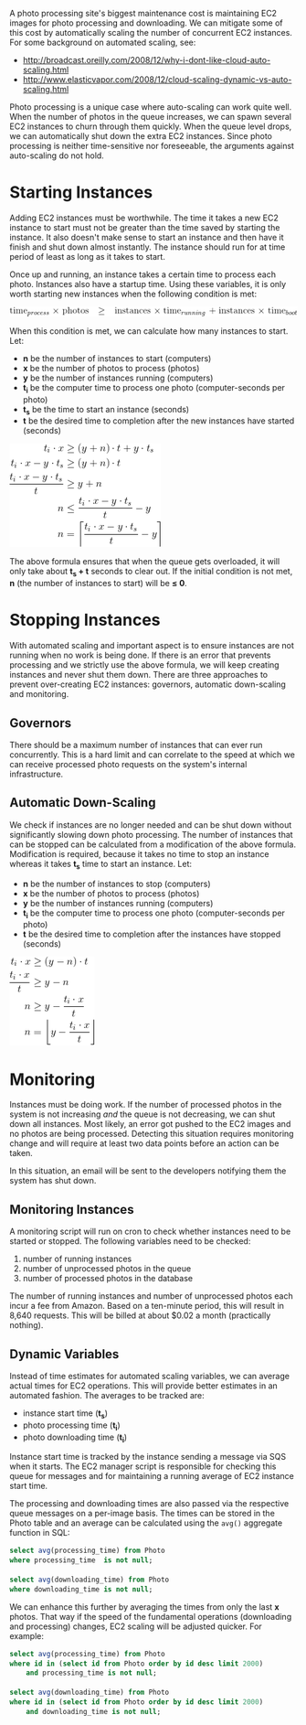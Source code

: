 A photo processing site's biggest maintenance cost is maintaining EC2 images
for photo processing and downloading. We can mitigate some of this cost by
automatically scaling the number of concurrent EC2 instances. For some
background on automated scaling, see:

 * http://broadcast.oreilly.com/2008/12/why-i-dont-like-cloud-auto-scaling.html
 * http://www.elasticvapor.com/2008/12/cloud-scaling-dynamic-vs-auto-scaling.html

Photo processing is a unique case where auto-scaling can work quite well. When
the number of photos in the queue increases, we can spawn several EC2 instances
to churn through them quickly. When the queue level drops, we can automatically
shut down the extra EC2 instances. Since photo processing is neither
time-sensitive nor foreseeable, the arguments against auto-scaling do not hold.

Starting Instances
==================
Adding EC2 instances must be worthwhile. The time it takes a new EC2 instance
to start must not be greater than the time saved by starting the instance. It
also doesn't make sense to start an instance and then have it finish and shut
down almost instantly. The instance should run for at time period of least as
long as it takes to start.

Once up and running, an instance takes a certain time to process each photo.
Instances also have a startup time. Using these variables, it is only worth
starting new instances when the following condition is met:

![formula1](formula1.gif)

When this condition is met, we can calculate how many instances to start. Let:

 * **n**             be the number of instances to start (computers)
 * **x**             be the number of photos to process (photos)
 * **y**             be the number of instances running (computers)
 * **t<sub>i</sub>** be the computer time to process one photo (computer-seconds per photo)
 * **t<sub>s</sub>** be the time to start an instance (seconds)
 * **t**             be the desired time to completion after the new instances have started (seconds)

![formula2](formula2.gif)

The above formula ensures that when the queue gets overloaded, it will only
take about **t<sub>s</sub> + t** seconds to clear out. If the initial
condition is not met, **n** (the number of instances to start) will be **≤ 0**.

Stopping Instances
==================
With automated scaling and important aspect is to ensure instances are not
running when no work is being done. If there is an error that prevents
processing and we strictly use the above formula, we will keep creating
instances and never shut them down. There are three approaches to prevent
over-creating EC2 instances: governors, automatic down-scaling and monitoring.

Governors
---------
There should be a maximum number of instances that can ever run concurrently.
This is a hard limit and can correlate to the speed at which we can receive
processed photo requests on the system's internal infrastructure.

Automatic Down-Scaling
----------------------
We check if instances are no longer needed and can be shut down without
significantly slowing down photo processing. The number of instances that can
be stopped can be calculated from a modification of the above formula.
Modification is required, because it takes no time to stop an instance whereas
it takes **t<sub>s</sub>** time to start an instance. Let:

 * **n**             be the number of instances to stop (computers)
 * **x**             be the number of photos to process (photos)
 * **y**             be the number of instances running (computers)
 * **t<sub>i</sub>** be the computer time to process one photo (computer-seconds per photo)
 * **t**             be the desired time to completion after the instances have stopped (seconds)

![formula3](formula3.gif)

Monitoring
==========
Instances must be doing work. If the number of processed photos in the system
is not increasing *and* the queue is not decreasing, we can shut down all
instances. Most likely, an error got pushed to the EC2 images and no photos are
being processed. Detecting this situation requires monitoring change and will
require at least two data points before an action can be taken.

In this situation, an email will be sent to the developers notifying them the
system has shut down.

Monitoring Instances
--------------------
A monitoring script will run on cron to check whether instances need to be
started or stopped. The following variables need to be checked:

 1. number of running instances
 2. number of unprocessed photos in the queue
 3. number of processed photos in the database

The number of running instances and number of unprocessed photos each incur a
fee from Amazon. Based on a ten-minute period, this will result in 8,640
requests. This will be billed at about $0.02 a month (practically nothing).

Dynamic Variables
-----------------
Instead of time estimates for automated scaling variables, we can average
actual times for EC2 operations. This will provide better estimates in an
automated fashion. The averages to be tracked are:

 * instance start time (**t<sub>s</sub>**)
 * photo processing time (**t<sub>i</sub>**)
 * photo downloading time (**t<sub>i</sub>**)

Instance start time is tracked by the instance sending a message via SQS when
it starts. The EC2 manager script is responsible for checking this queue for
messages and for maintaining a running average of EC2 instance start time.

The processing and downloading times are also passed via the respective queue
messages on a per-image basis. The times can be stored in the Photo table and
an average can be calculated using the ```avg()``` aggregate function in SQL:

```sql
select avg(processing_time) from Photo
where processing_time  is not null;

select avg(downloading_time) from Photo
where downloading_time is not null;
```

We can enhance this further by averaging the times from only the last **x**
photos. That way if the speed of the fundamental operations (downloading and
processing) changes, EC2 scaling will be adjusted quicker. For example:

```sql
select avg(processing_time) from Photo
where id in (select id from Photo order by id desc limit 2000)
    and processing_time is not null;

select avg(downloading_time) from Photo
where id in (select id from Photo order by id desc limit 2000)
    and downloading_time is not null;
```
